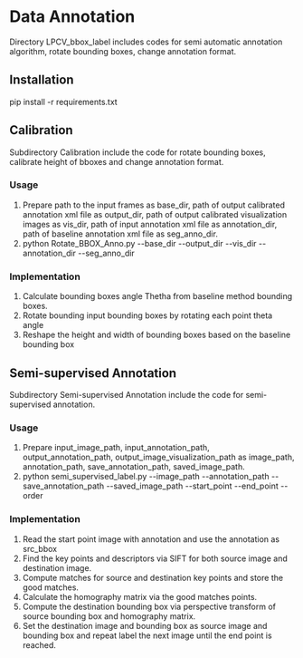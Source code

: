 # Data Annotation
Directory LPCV_bbox_label includes codes for semi automatic annotation algorithm, rotate bounding boxes, change
annotation format.
## Installation
pip install -r requirements.txt
## Calibration
Subdirectory Calibration include the code for rotate bounding boxes, calibrate height of bboxes and change annotation 
format.
### Usage
1. Prepare path to the input frames as base_dir, path of output calibrated annotation xml file as output_dir, path of 
output calibrated visualization images as vis_dir, path of input annotation xml file as annotation_dir, path of baseline 
annotation xml file as seg_anno_dir.
2. python Rotate_BBOX_Anno.py --base_dir  --output_dir  --vis_dir  --annotation_dir  --seg_anno_dir 
### Implementation
1. Calculate bounding boxes angle Thetha from baseline method bounding boxes.
2. Rotate bounding input bounding boxes by rotating each point theta angle
3. Reshape the height and width of bounding boxes based on the baseline bounding box

## Semi-supervised Annotation
Subdirectory Semi-supervised Annotation include the code for semi-supervised annotation.
### Usage
1. Prepare input_image_path, input_annotation_path, output_annotation_path, output_image_visualization_path as image_path,
annotation_path, save_annotation_path, saved_image_path.
2. python semi_supervised_label.py --image_path --annotation_path --save_annotation_path --saved_image_path --start_point 
--end_point --order
### Implementation
1. Read the start point image with annotation and use the annotation as src_bbox
2. Find the key points and descriptors via SIFT for both source image and destination image.
3. Compute matches for source and destination key points and store the good matches.
4. Calculate the homography matrix via the good matches points.
5. Compute the destination bounding box via perspective transform of source bounding box and homography matrix.
6. Set the destination image and bounding box as source image and bounding box and repeat label the next image until the
end point is reached. 
